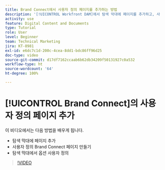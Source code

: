 ```yaml
---
title: Brand Connect에서 사용자 정의 페이지를 추가하는 방법
description: '[!UICONTROL Workfront DAM]에서 탐색 막대에 페이지를 추가하고, 사용자 정의 페이지를 만들고, Brand Connect의 탐색 막대에서 옵션을 사용자 정의하는 방법을 알아봅니다.'
activity: use
feature: Digital Content and Documents
type: Tutorial
role: User
level: Beginner
team: Technical Marketing
jira: KT-8981
exl-id: e6dc7c1d-200c-4cea-8dd1-bdc86ff96d25
doc-type: video
source-git-commit: d17df7162ccaab6b62db34209f50131927c0a532
workflow-type: ht
source-wordcount: '64'
ht-degree: 100%

---
```


# [!UICONTROL Brand Connect]의 사용자 정의 페이지 추가

이 비디오에서는 다음 방법을 배우게 됩니다.

* 탐색 막대에 페이지 추가
* 사용자 정의 Brand Connect 페이지 만들기
* 탐색 막대에서 옵션 사용자 정의

>[!VIDEO](https://video.tv.adobe.com/v/3418772/?quality=12&learn=on&enablevpops&captions=kor)
